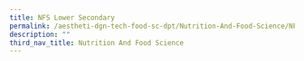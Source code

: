 ```yaml
---
title: NFS Lower Secondary
permalink: /aestheti-dgn-tech-food-sc-dpt/Nutrition-And-Food-Science/NFS-Lower-Secondary/
description: ""
third_nav_title: Nutrition And Food Science
---
```

